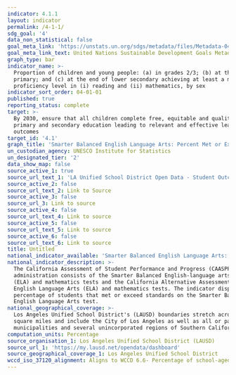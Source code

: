 ```yaml
---
indicator: 4.1.1
layout: indicator
permalink: /4-1-1/
sdg_goal: '4'
data_non_statistical: false
goal_meta_link: 'https://unstats.un.org/sdgs/metadata/files/Metadata-04-01-01.pdf'
goal_meta_link_text: United Nations Sustainable Development Goals Metadata (PDF 4.0 MB)
graph_type: bar
indicator_name: >-
  Proportion of children and young people: (a) in grades 2/3; (b) at the end of
  primary; and (c) at the end of lower secondary achieving at least a minimum
  proficiency level in (i) reading and (ii) mathematics, by sex
indicator_sort_order: 04-01-01
published: true
reporting_status: complete
target: >-
  By 2030, ensure that all children complete free, equitable and quality
  primary and secondary education leading to relevant and effective learning
  outcomes
target_id: '4.1'
graph_title: 'Smarter Balanced English Language Arts: Percent Met or Exceeded Standards'
un_custodian_agency: UNESCO Institute for Statistics
un_designated_tier: '2'
data_show_map: false
source_active_1: true
source_url_text_1: 'LA Unified School District Open Data - Student Outcomes, Student Group'
source_active_2: false
source_url_text_2: Link to Source
source_active_3: false
source_url_3: Link to source
source_active_4: false
source_url_text_4: Link to source
source_active_5: false
source_url_text_5: Link to source
source_active_6: false
source_url_text_6: Link to source
title: Untitled
national_indicator_available: 'Smarter Balanced English Language Arts: Percent Met or Exceeded Standards'
national_indicator_description: >-
  The California Assessment of Student Performance and Progress (CAASPP)
  administration consists of the Smarter Balanced English-language arts/literacy
  (ELA) and mathematics tests and the California Alternative Assessment (CAA)
  English Language Arts (ELA) and mathematics tests. The indicator displays the
  percentage of students that met or exceed standards on the Smarter Balanced
  English Language Arts test.
national_geographical_coverage: >-
  Los Angeles Unified School District's (LAUSD) boundaries stretch across 720
  square miles and include the City of Los Angeles as well as all or parts of 31
  municipalities and several unincorporated regions of Southern California.
computation_units: Percentage
source_organisation_1: Los Angeles Unified School District (LAUSD)
source_url_1: 'https://my.lausd.net/opendata/dashboard'
source_geographical_coverage_1: Los Angeles Unified School District
wccd_iso_37120_alignment: Aligns to WCCD 6.6- Percentage of school-aged population enrolled in schools
---
```

